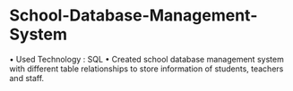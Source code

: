 # School-Database-Management-System

•	Used Technology : SQL
•	Created school database management system with different table relationships to store information of students, teachers and staff.
